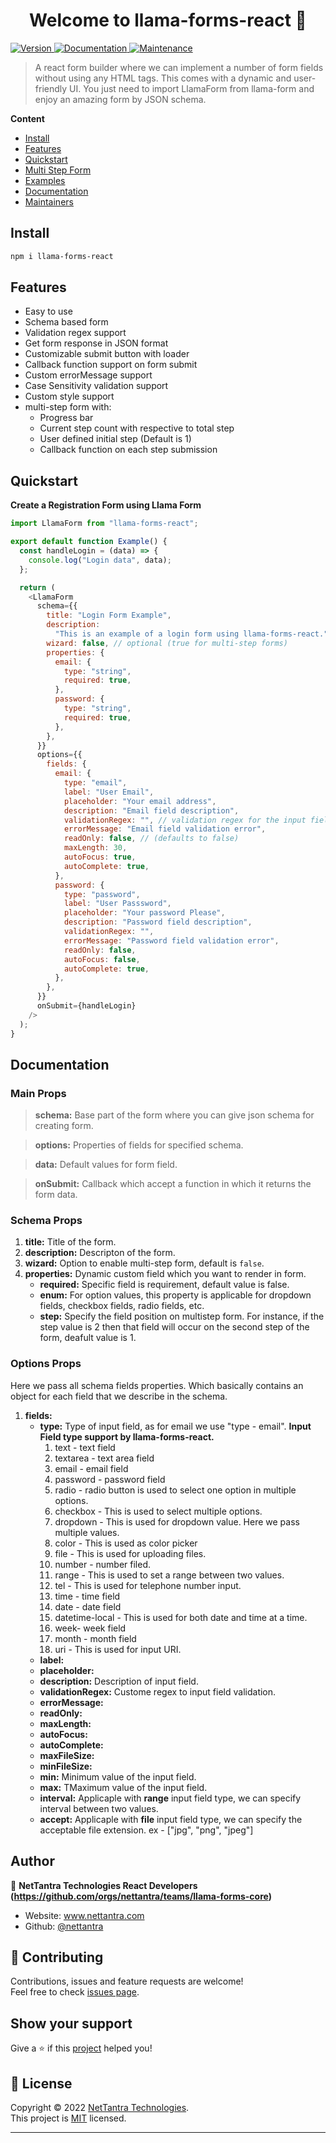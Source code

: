 <h1 align="center">Welcome to llama-forms-react 👋</h1>
<p>
  <a href="https://www.npmjs.com/package/llama-forms-react" target="_blank">
    <img alt="Version" src="https://img.shields.io/npm/v/llama-forms-react.svg">
  </a>
  <a href="https://github.com/nettantra/llama-forms-react#readme" target="_blank">
    <img alt="Documentation" src="https://img.shields.io/badge/documentation-yes-brightgreen.svg" />
  </a>
  <a href="https://github.com/nettantra/llama-forms-react/graphs/commit-activity" target="_blank">
    <img alt="Maintenance" src="https://img.shields.io/badge/Maintained%3F-yes-green.svg" />
  </a>
</p>

> A react form builder where we can implement a number of form fields without using any HTML tags. This comes with a dynamic and user-friendly UI. You just need to import LlamaForm from llama-form and enjoy an amazing form by JSON schema.

**Content**

- [Install](#install)
- [Features](#features)
- [Quickstart](#quickstart)
- [Multi Step Form](Documentation/MultiStep/README.md)
- [Examples](#Examples)
- [Documentation](#documentation)
- [Maintainers](#maintainers)

## Install

```sh
npm i llama-forms-react
```

## Features

- Easy to use
- Schema based form
- Validation regex support
- Get form response in JSON format
- Customizable submit button with loader
- Callback function support on form submit
- Custom errorMessage support
- Case Sensitivity validation support
- Custom style support
- multi-step form with:
  - Progress bar
  - Current step count with respective to total step
  - User defined initial step (Default is 1)
  - Callback function on each step submission

## Quickstart

**Create a Registration Form using Llama Form**

```js
import LlamaForm from "llama-forms-react";

export default function Example() {
  const handleLogin = (data) => {
    console.log("Login data", data);
  };

  return (
    <LlamaForm
      schema={{
        title: "Login Form Example",
        description:
          "This is an example of a login form using llama-forms-react.",
        wizard: false, // optional (true for multi-step forms)
        properties: {
          email: {
            type: "string",
            required: true,
          },
          password: {
            type: "string",
            required: true,
          },
        },
      }}
      options={{
        fields: {
          email: {
            type: "email",
            label: "User Email",
            placeholder: "Your email address",
            description: "Email field description",
            validationRegex: "", // validation regex for the input field
            errorMessage: "Email field validation error",
            readOnly: false, // (defaults to false)
            maxLength: 30,
            autoFocus: true,
            autoComplete: true,
          },
          password: {
            type: "password",
            label: "User Passsword",
            placeholder: "Your password Please",
            description: "Password field description",
            validationRegex: "",
            errorMessage: "Password field validation error",
            readOnly: false,
            autoFocus: false,
            autoComplete: true,
          },
        },
      }}
      onSubmit={handleLogin}
    />
  );
}
```

## Documentation

### Main Props

> **schema:** Base part of the form where you can give json schema for creating form.

> **options:** Properties of fields for specified schema.

> **data:** Default values for form field.

> **onSubmit:** Callback which accept a function in which it returns the form data.

### Schema Props

1. **title:** Title of the form.
2. **description:** Descripton of the form.
3. **wizard:** Option to enable multi-step form, default is `false`.
4. **properties:** Dynamic custom field which you want to render in form.
   - **required:** Specific field is requirement, default value is false.
   - **enum:** For option values, this property is applicable for dropdown fields, checkbox fields, radio fields, etc.
   - **step:** Specify the field position on multistep form. For instance, if the step value is 2 then that field will occur on the second step of the form, deafult value is 1.

### Options Props

Here we pass all schema fields properties. Which basically contains an object for each field that we describe in the schema.

1. **fields:**
   - **type:** Type of input field, as for email we use "type - email".
     **Input Field type support by llama-forms-react.**
     1. text - text field
     2. textarea - text area field
     3. email - email field
     4. password - password field
     5. radio - radio button is used to select one option in multiple options.
     6. checkbox - This is used to select multiple options.
     7. dropdown - This is used for dropdown value. Here we pass multiple values.
     8. color - This is used as color picker
     9. file - This is used for uploading files.
     10. number - number filed.
     11. range - This is used to set a range between two values.
     12. tel - This is used for telephone number input.
     13. time - time field
     14. date - date field
     15. datetime-local - This is used for both date and time at a time.
     16. week- week field
     17. month - month field
     18. uri - This is used for input URI.
   - **label:**
   - **placeholder:**
   - **description:** Description of input field.
   - **validationRegex:** Custome regex to input field validation.
   - **errorMessage:**
   - **readOnly:**
   - **maxLength:**
   - **autoFocus:**
   - **autoComplete:**
   - **maxFileSize:**
   - **minFileSize:**
   - **min:** Minimum value of the input field.
   - **max:** TMaximum value of the input field.
   - **interval:** Applicaple with **range** input field type, we can specify interval between two values.
   - **accept:** Applicaple with **file** input field type, we can specify the acceptable file extension. ex - ["jpg", "png", "jpeg"]

## Author

👤 **NetTantra Technologies React Developers (https://github.com/orgs/nettantra/teams/llama-forms-core)**

- Website: www.nettantra.com
- Github: [@nettantra](https://github.com/nettantra)

## 🤝 Contributing

Contributions, issues and feature requests are welcome!<br />Feel free to check [issues page](https://github.com/nettantra/llama-forms-react/issues).

## Show your support

Give a ⭐️ if this [project](https://github.com/nettantra/llama-forms-react) helped you!

## 📝 License

Copyright © 2022 [NetTantra Technologies](https://github.com/nettantra).<br />
This project is [MIT](https://github.com/nettantra/llama-forms-react/blob/master/LICENSE) licensed.

---
